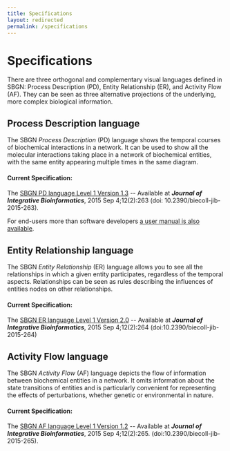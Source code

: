 ```yaml
---
title: Specifications
layout: redirected
permalink: /specifications
---
```


# Specifications

There are three orthogonal and complementary visual languages defined in SBGN: Process Description (PD), Entity Relationship (ER), and Activity Flow (AF). They can be seen as three alternative projections of the underlying, more complex biological information.

## Process Description language

The SBGN *Process Description* (PD) language shows the temporal courses of biochemical interactions in a network. It can be used to show all the molecular interactions taking place in a network of biochemical entities, with the same entity appearing multiple times in the same diagram.

#### Current Specification:

The [SBGN PD language Level 1 Version 1.3](https://identifiers.org/combine.specifications/sbgn.pd.level-1.version-1.3) -- Available at ***Journal of Integrative Bioinformatics***, 2015 Sep 4;12(2):263 (doi: 10.2390/biecoll-jib-2015-263).


For end-users more than software developers [a user manual is also available](https://github.com/sbgn/process-descriptions/blob/master/UserManual/sbgn_PD-level1-user-public.pdf). 


## Entity Relationship language

The SBGN *Entity Relationship* (ER) language allows you to see all the relationships in which a given entity participates, regardless of the temporal aspects. Relationships can be seen as rules describing the influences of entities nodes on other relationships.

#### Current Specification:

The [SBGN ER language Level 1 Version 2.0](https://identifiers.org/combine.specifications/sbgn.er.level-1.version-2) -- Available at ***Journal of Integrative Bioinformatics***, 2015 Sep 4;12(2):264 (doi:10.2390/biecoll-jib-2015-264)


## Activity Flow language

The SBGN *Activity Flow* (AF) language depicts the flow of information between biochemical entities in a network. It omits information about the state transitions of entities and is particularly convenient for representing the effects of perturbations, whether genetic or environmental in nature.

#### Current Specification:
The [SBGN AF language Level 1 Version 1.2](https://identifiers.org/combine.specifications/sbgn.af.level-1.version-1.2) -- Available at ***Journal of Integrative Bioinformatics***,  2015 Sep 4;12(2):265. (doi:10.2390/biecoll-jib-2015-265).
